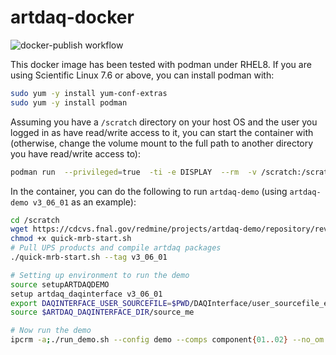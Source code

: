 # artdaq-docker

![docker-publish workflow](https://github.com/dingp/artdaq-docker/actions/workflows/docker-publish.yml/badge.svg)


This docker image has been tested with podman under RHEL8. If you are using Scientific Linux 7.6 or above, you can install podman with:

```sh
sudo yum -y install yum-conf-extras
sudo yum -y install podman
```

Assuming you have a `/scratch` directory on your host OS and the user you logged in as have read/write access to it, you can start the container with (otherwise, change the volume mount to the full path to another directory you have read/write access to):

```sh
podman run  --privileged=true  -ti -e DISPLAY  --rm  -v /scratch:/scratch --net=host  dingpf/artdaq
```

In the container, you can do the following to run `artdaq-demo` (using `artdaq-demo v3_06_01` as an example):

```sh
cd /scratch
wget https://cdcvs.fnal.gov/redmine/projects/artdaq-demo/repository/revisions/develop/raw/tools/quick-mrb-start.sh
chmod +x quick-mrb-start.sh
# Pull UPS products and compile artdaq packages
./quick-mrb-start.sh --tag v3_06_01

# Setting up environment to run the demo
source setupARTDAQDEMO
setup artdaq_daqinterface v3_06_01
export DAQINTERFACE_USER_SOURCEFILE=$PWD/DAQInterface/user_sourcefile_example
source $ARTDAQ_DAQINTERFACE_DIR/source_me

# Now run the demo
ipcrm -a;./run_demo.sh --config demo --comps component{01..02} --no_om --runduration 20

```
